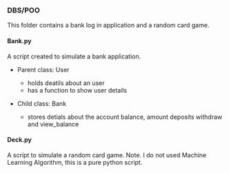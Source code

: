 ### DBS/POO

This folder contains a bank log in application and a random card game.

#### Bank.py
A script created to simulate a bank application.

- Parent class: User
	- holds deatils about an user
	- has a function to show user details

- Child class: Bank
  - stores detials about the account balance, amount deposits withdraw and view_balance

#### Deck.py
A script to simulate a random card game.
Note. I do not used Machine Learning Algorithm, this is a pure python script.
